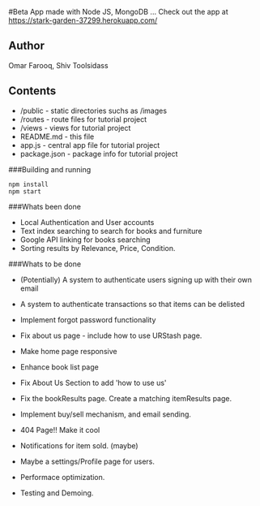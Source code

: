 #Beta App made with Node JS, MongoDB ... 
Check out the app at https://stark-garden-37299.herokuapp.com/

## Author

Omar Farooq, Shiv Toolsidass

## Contents

* /public - static directories suchs as /images
* /routes - route files for tutorial project
* /views - views for tutorial project
* README.md - this file
* app.js - central app file for tutorial project
* package.json - package info for tutorial project


###Building and running
````
npm install
npm start

````

###Whats been done
* Local Authentication and User accounts
* Text index searching to search for books and furniture
* Google API linking for books searching
* Sorting results by Relevance, Price, Condition.


###Whats to be done

* (Potentially) A system to authenticate users signing up with their own email
* A system to authenticate transactions so that items can be delisted
* Implement forgot password functionality
* Fix about us page - include how to use URStash page.
* Make home page responsive
* Enhance book list page


* Fix About Us Section to add 'how to use us'
* Fix the bookResults page. Create a matching itemResults page.
* Implement buy/sell mechanism, and email sending.
* 404 Page!! Make it cool
* Notifications for item sold. (maybe)
* Maybe a settings/Profile page for users.
* Performace optimization.
* Testing and Demoing.
